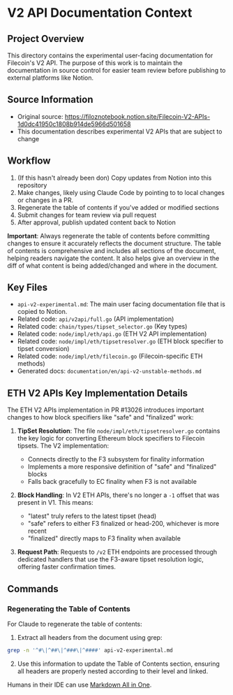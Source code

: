 # V2 API Documentation Context

## Project Overview
This directory contains the experimental user-facing documentation for Filecoin's V2 API. The purpose of this work is to maintain the documentation in source control for easier team review before publishing to external platforms like Notion.

## Source Information
- Original source: https://filoznotebook.notion.site/Filecoin-V2-APIs-1d0dc41950c1808b914de5966d501658
- This documentation describes experimental V2 APIs that are subject to change

## Workflow
1. (If this hasn't already been don) Copy updates from Notion into this repository
2. Make changes, likely using Claude Code by pointing to to local changes or changes in a PR.
2. Regenerate the table of contents if you've added or modified sections
3. Submit changes for team review via pull request
4. After approval, publish updated content back to Notion

**Important**: Always regenerate the table of contents before committing changes to ensure it accurately reflects the document structure. The table of contents is comprehensive and includes all sections of the document, helping readers navigate the content.  It also helps give an overview in the diff of what content is being added/changed and where in the document.  

## Key Files
- `api-v2-experimental.md`: The main user facing documentation file that is copied to Notion.
- Related code: `api/v2api/full.go` (API implementation)
- Related code: `chain/types/tipset_selector.go` (Key types)
- Related code: `node/impl/eth/api.go` (ETH V2 API implementation)
- Related code: `node/impl/eth/tipsetresolver.go` (ETH block specifier to tipset conversion)
- Related code: `node/impl/eth/filecoin.go` (Filecoin-specific ETH methods)
- Generated docs: `documentation/en/api-v2-unstable-methods.md`

## ETH V2 APIs Key Implementation Details

The ETH V2 APIs implementation in PR #13026 introduces important changes to how block specifiers like "safe" and "finalized" work:

1. **TipSet Resolution**: The file `node/impl/eth/tipsetresolver.go` contains the key logic for converting Ethereum block specifiers to Filecoin tipsets. The V2 implementation:
   - Connects directly to the F3 subsystem for finality information
   - Implements a more responsive definition of "safe" and "finalized" blocks
   - Falls back gracefully to EC finality when F3 is not available

2. **Block Handling**: In V2 ETH APIs, there's no longer a `-1` offset that was present in V1. This means:
   - "latest" truly refers to the latest tipset (head)
   - "safe" refers to either F3 finalized or head-200, whichever is more recent
   - "finalized" directly maps to F3 finality when available

3. **Request Path**: Requests to `/v2` ETH endpoints are processed through dedicated handlers that use the F3-aware tipset resolution logic, offering faster confirmation times.

## Commands

### Regenerating the Table of Contents
For Claude to regenerate the table of contents:
1. Extract all headers from the document using grep:
```bash
grep -n '^#\|^##\|^###\|^####' api-v2-experimental.md
```
2. Use this information to update the Table of Contents section, ensuring all headers are properly nested according to their level and linked.

Humans in their IDE can use [Markdown All in One](https://marketplace.visualstudio.com/items?itemName=yzhang.markdown-all-in-one).